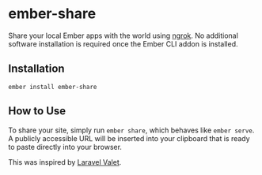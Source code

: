 # ember-share

Share your local Ember apps with the world using [ngrok](https://ngrok.com/). No additional software installation is required once the Ember CLI addon is installed.

## Installation

```
ember install ember-share
```

## How to Use

To share your site, simply run `ember share`, which behaves like `ember serve`. A publicly accessible URL will be inserted into your clipboard that is ready to paste directly into your browser.

This was inspired by [Laravel Valet](https://laravel.com/docs/5.2/valet#sharing-sites).
